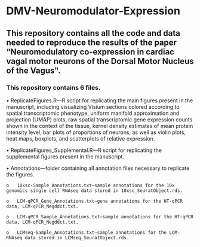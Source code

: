 # DMV-Neuromodulator-Expression
## This repository contains all the code and data needed to reproduce the results of the paper “Neuromodulatory co-expression in cardiac vagal motor neurons of the Dorsal Motor Nucleus of the Vagus".

### This repository contains 6 files.

•	ReplicateFigures.R—R script for replicating the main figures present in the manuscript, including visualizing Visium sections colored according to spatial transcriptomic phenotype, uniform manifold approximation and projection (UMAP) plots, raw spatial transcriptomic 
  gene expression counts shown in the context of the tissue, kernel density estimates of mean protein intensity level, bar plots of proportions of neurons, as well as violin plots, heat maps, boxplots, and scatterplots of relative expression.

•	ReplicateFigures_Supplemental.R—R script for replicating the supplemental figures present in the manuscript.

•	Annotations—folder containing all annotation files necessary to replicate the figures.
  
    o	10xsc-Sample_Annotations.txt—sample annotations for the 10x genomics single cell RNAseq data stored in 10xsc_SeuratObject.rds.
  
    o	LCM-qPCR_Gene_Annotations.txt—gene annotations for the HT-qPCR data, LCM-qPCR_Negddct.txt.
  
    o	LCM-qPCR_Sample_Annotations.txt—sample annotations for the HT-qPCR data, LCM-qPCR_Negddct.txt.
  
    o	LCMseq-Sample_Annotations.txt—sample annotations for the LCM-RNAseq data stored in LCMseq_SeuratObject.rds.


